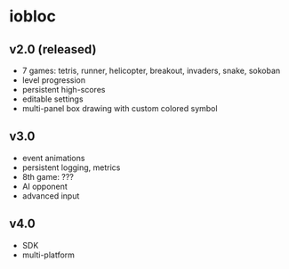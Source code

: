 # iobloc
## v2.0 (released)
* 7 games: tetris, runner, helicopter, breakout, invaders, snake, sokoban
* level progression
* persistent high-scores
* editable settings
* multi-panel box drawing with custom colored symbol
## v3.0
* event animations
* persistent logging, metrics
* 8th game: ???
* AI opponent
* advanced input
## v4.0
* SDK
* multi-platform
